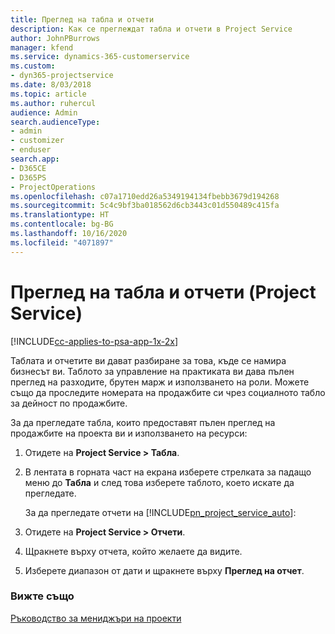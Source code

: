 ```yaml
---
title: Преглед на табла и отчети
description: Как се преглеждат табла и отчети в Project Service
author: JohnPBurrows
manager: kfend
ms.service: dynamics-365-customerservice
ms.custom:
- dyn365-projectservice
ms.date: 8/03/2018
ms.topic: article
ms.author: ruhercul
audience: Admin
search.audienceType:
- admin
- customizer
- enduser
search.app:
- D365CE
- D365PS
- ProjectOperations
ms.openlocfilehash: c07a1710edd26a5349194134fbebb3679d194268
ms.sourcegitcommit: 5c4c9bf3ba018562d6cb3443c01d550489c415fa
ms.translationtype: HT
ms.contentlocale: bg-BG
ms.lasthandoff: 10/16/2020
ms.locfileid: "4071897"
---
```

# <a name="view-dashboards-and-reports-project-service"></a>Преглед на табла и отчети (Project Service)

[!INCLUDE[cc-applies-to-psa-app-1x-2x](../includes/cc-applies-to-psa-app-1x-2x.md)]

Таблата и отчетите ви дават разбиране за това, къде се намира бизнесът ви. Таблото за управление на практиката ви дава пълен преглед на разходите, брутен марж и използването на роли. Можете също да проследите номерата на продажбите си чрез социалното табло за дейност по продажбите.  
  
 За да прегледате табла, които предоставят пълен преглед на продажбите на проекта ви и използването на ресурси:  
  
1. Отидете на **Project Service > Табла**.  
  
2. В лентата в горната част на екрана изберете стрелката за падащо меню до **Табла** и след това изберете таблото, което искате да прегледате.  
  
   За да прегледате отчети на [!INCLUDE[pn_project_service_auto](../includes/pn-project-service-auto.md)]:  
  
3. Отидете на **Project Service > Отчети**.  
  
4. Щракнете върху отчета, който желаете да видите.  
  
5. Изберете диапазон от дати и щракнете върху **Преглед на отчет**.  
  
### <a name="see-also"></a>Вижте също  
 [Ръководство за мениджъри на проекти](../psa/project-manager-guide.md)

